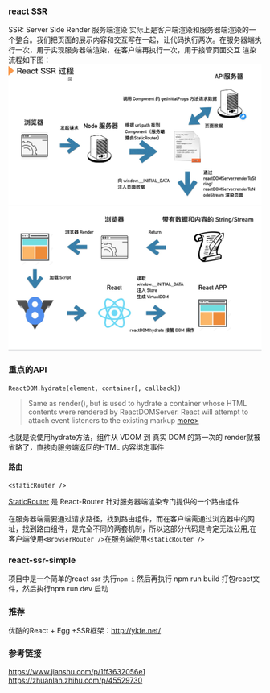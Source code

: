 ### react SSR
SSR: Server Side Render 服务端渲染
实际上是客户端渲染和服务器端渲染的一个整合。我们把页面的展示内容和交互写在一起，让代码执行两次。在服务器端执行一次，用于实现服务器端渲染，在客户端再执行一次，用于接管页面交互
渲染流程如下图：
![img1](./assets/reactssr1.png)
![img2](./assets/reactssr2.png)
### 重点的API
```
ReactDOM.hydrate(element, container[, callback])
```
> Same as render(), but is used to hydrate a container whose HTML contents were rendered by ReactDOMServer. React will attempt to attach event listeners to the existing markup 
[more>](https://reactjs.org/docs/react-dom.html#hydrate)

也就是说使用hydrate方法，组件从 VDOM 到 真实 DOM 的第一次的 render就被省略了，直接向服务端返回的HTML 内容绑定事件
#### 路由
```
<staticRouter />   
```
[StaticRouter]((https://reacttraining.com/react-router/web/api/StaticRouter)) 是 React-Router 针对服务器端渲染专门提供的一个路由组件

在服务器端需要通过请求路径，找到路由组件，而在客户端需通过浏览器中的网址，找到路由组件，是完全不同的两套机制，所以这部分代码是肯定无法公用,在客户端使用`<BrowserRouter />`在服务端使用`<staticRouter />  `

### react-ssr-simple
项目中是一个简单的react ssr
执行`npm i` 然后再执行 npm run build 打包react文件，然后执行npm run dev 启动
### 推荐
优酷的React + Egg +SSR框架：http://ykfe.net/
### 参考链接
https://www.jianshu.com/p/1ff3632056e1
https://zhuanlan.zhihu.com/p/45529730